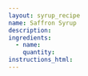 ```yaml
---
layout: syrup_recipe
name: Saffron Syrup
description:
ingredients:
  - name:
    quantity:
instructions_html:
---
```


